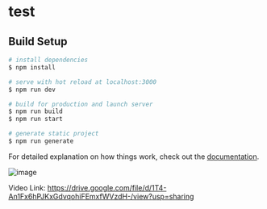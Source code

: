 # test

## Build Setup

```bash
# install dependencies
$ npm install

# serve with hot reload at localhost:3000
$ npm run dev

# build for production and launch server
$ npm run build
$ npm run start

# generate static project
$ npm run generate
```

For detailed explanation on how things work, check out the [documentation](https://nuxtjs.org).

![image](https://github.com/user-attachments/assets/767d1761-7c34-48c6-955a-47fec689389f)


Video Link: https://drive.google.com/file/d/1T4-An1Fx6hPJKxGdvqohiFEmxfWVzdH-/view?usp=sharing

